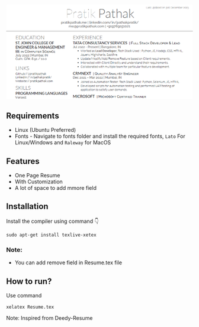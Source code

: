 ![Alt text](image.png)

## Requirements
- Linux (Ubuntu Preferred)
- Fonts - Navigate to fonts folder and install the required fonts, `Lato` For Linux/Windows and `Raleway` for MacOS

## Features
- One Page Resume
- With Customization
- A lot of space to add mmore field

## Installation
Install the compiler using command 👇

```
sudo apt-get install texlive-xetex
```



### Note:
+ You can add remove field in Resume.tex file


## How to run?
Use command

```
xelatex Resume.tex
```

Note: Inspired from Deedy-Resume